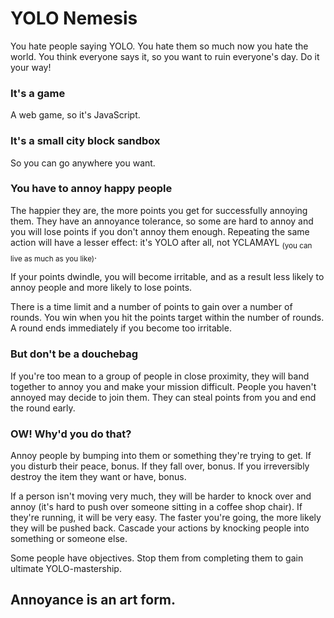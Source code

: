 # YOLO Nemesis

You hate people saying YOLO. You hate them so much now you hate the world. You think everyone says it, so you want to ruin everyone's day. Do it your way!

### It's a game

A web game, so it's JavaScript.

### It's a small city block sandbox

So you can go anywhere you want.

### You have to annoy happy people

The happier they are, the more points you get for successfully annoying them. They have an annoyance tolerance, so some are hard to annoy and you will lose points if you don't annoy them enough. Repeating the same action will have a lesser effect: it's YOLO after all, not YCLAMAYL <sub>(you can live as much as you like)</sub>.

If your points dwindle, you will become irritable, and as a result less likely to annoy people and more likely to lose points.

There is a time limit and a number of points to gain over a number of rounds. You win when you hit the points target within the number of rounds. A round ends immediately if you become too irritable.

### But don't be a douchebag

If you're too mean to a group of people in close proximity, they will band together to annoy you and make your mission difficult. People you haven't annoyed may decide to join them. They can steal points from you and end the round early.

### OW! Why'd you do that?

Annoy people by bumping into them or something they're trying to get. If you disturb their peace, bonus. If they fall over, bonus. If you irreversibly destroy the item they want or have, bonus.

If a person isn't moving very much, they will be harder to knock over and annoy (it's hard to push over someone sitting in a coffee shop chair). If they're running, it will be very easy. The faster you're going, the more likely they will be pushed back. Cascade your actions by knocking people into something or someone else.

Some people have objectives. Stop them from completing them to gain ultimate YOLO-mastership.

## Annoyance is an art form.
